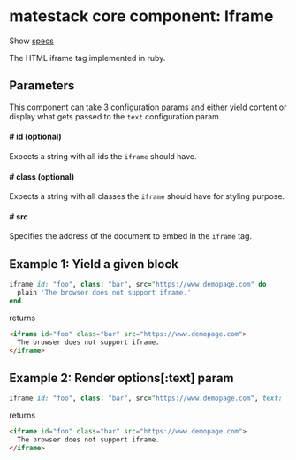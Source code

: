 # matestack core component: Iframe

Show [specs](/spec/usage/components/iframe_spec.rb)

The HTML iframe tag implemented in ruby.

## Parameters

This component can take 3 configuration params and either yield content or display what gets passed to the `text` configuration param.

#### # id (optional)
Expects a string with all ids the `iframe` should have.

#### # class (optional)
Expects a string with all classes the `iframe` should have for styling purpose.


#### # src
Specifies the address of the document to embed in the `iframe` tag.

## Example 1: Yield a given block

```ruby
iframe id: "foo", class: "bar", src="https://www.demopage.com" do
  plain 'The browser does not support iframe.'
end
```

returns

```html
<iframe id="foo" class="bar" src="https://www.demopage.com">
  The browser does not support iframe.
</iframe>
```

## Example 2: Render options[:text] param

```ruby
iframe id: "foo", class: "bar", src="https://www.demopage.com", text: 'The browser does not support iframe.'
```

returns

```html
<iframe id="foo" class="bar" src="https://www.demopage.com">
  The browser does not support iframe.
</iframe>
```

